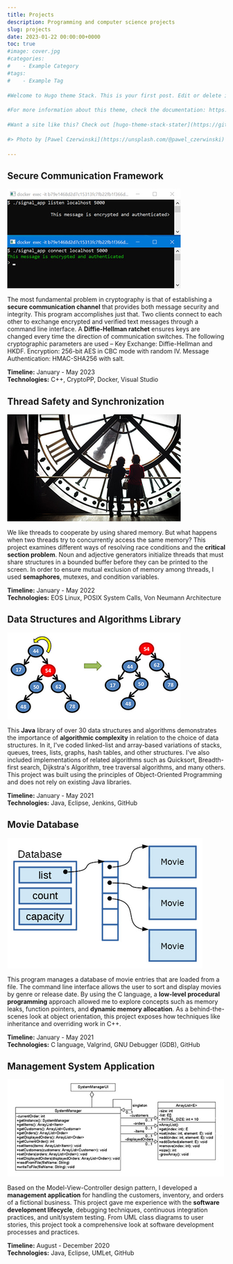 ```yaml
---
title: Projects
description: Programming and computer science projects
slug: projects
date: 2023-01-22 00:00:00+0000
toc: true
#image: cover.jpg
#categories:
#    - Example Category
#tags:
#    - Example Tag

#Welcome to Hugo theme Stack. This is your first post. Edit or delete it, then start writing!

#For more information about this theme, check the documentation: https://docs.stack.jimmycai.com/

#Want a site like this? Check out [hugo-theme-stack-stater](https://github.com/CaiJimmy/#hugo-theme-stack-starter)

#> Photo by [Pawel Czerwinski](https://unsplash.com/@pawel_czerwinski) on [Unsplash](https://#unsplash.com/)

---
```


## Secure Communication Framework

![ ](signal.jpg)

The most fundamental problem in cryptography is that of establishing a **secure communication channel** that provides both message security and integrity. This program accomplishes just that. Two clients connect to each other to exchange encrypted and verified text messages through a command line interface. A **Diffie-Hellman ratchet** ensures keys are changed every time the direction of communication switches. The following cryptographic parameters are used – Key Exchange: Diffie-Hellman and HKDF. Encryption: 256-bit AES in CBC mode with random IV. Message Authentication: HMAC-SHA256 with salt.

**Timeline:** January - May 2023  
**Technologies:** C++, CryptoPP, Docker, Visual Studio

## Thread Safety and Synchronization

![ ](clock.jpg)

We like threads to cooperate by using shared memory. But what happens when two threads try to concurrently access the same memory? This project examines different ways of resolving race conditions and the **critical section problem**. Noun and adjective generators initialize threads that must share structures in a bounded buffer before they can be printed to the screen. In order to ensure mutual exclusion of memory among threads, I used **semaphores**, mutexes, and condition variables.

**Timeline:** January - May 2022  
**Technologies:** EOS Linux, POSIX System Calls, Von Neumann Architecture

## Data Structures and Algorithms Library

![ ](structures.jpg)

This **Java** library of over 30 data structures and algorithms demonstrates the importance of **algorithmic complexity** in relation to the choice of data structures. In it, I've coded linked-list and array-based variations of stacks, queues, trees, lists, graphs, hash tables, and other structures. I've also included implementations of related algorithms such as Quicksort, Breadth-first search, Dijkstra's Algorithm, tree traversal algorithms, and many others. This project was built using the principles of Object-Oriented Programming and does not rely on existing Java libraries.

**Timeline:** January - May 2021  
**Technologies:** Java, Eclipse, Jenkins, GitHub

## Movie Database

![ ](database.jpg)

This program manages a database of movie entries that are loaded from a file. The command line interface allows the user to sort and display movies by genre or release date. By using the C language, a **low-level procedural programming** approach allowed me to explore concepts such as memory leaks, function pointers, and **dynamic memory allocation**. As a behind-the-scenes look at object orientation, this project exposes how techniques like inheritance and overriding work in C++.

**Timeline:** January - May 2021  
**Technologies:** C language, Valgrind, GNU Debugger (GDB), GitHub

## Management System Application

![ ](management.jpg)

Based on the Model-View-Controller design pattern, I developed a **management application** for handling the customers, inventory, and orders of a fictional business. This project gave me experience with the **software development lifecycle**, debugging techniques, continuous integration practices, and unit/system testing. From UML class diagrams to user stories, this project took a comprehensive look at software development processes and practices.

**Timeline:** August - December 2020  
**Technologies:** Java, Eclipse, UMLet, GitHub
